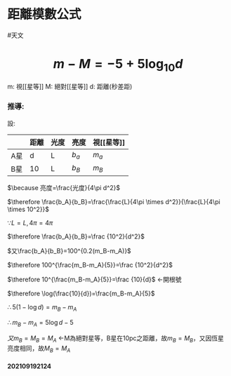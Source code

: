 # 距離模數公式
#天文 
# $$m-M=-5+5\log _{10}d$$
m: 視[[星等]]
M: 絕對[[星等]]
d: 距離(秒差距)
### 推導:
設:

| | 距離 | 光度 | 亮度 | 視[[星等]] |
|---|---|---|---|---|
| A星 | d | L | $b_a$ | $m_a$ |
| B星 | 10 | L | $b_B$ | $m_B$ |
 $\because 亮度=\frac{光度}{4\pi d^2}$

 $\therefore \frac{b_A}{b_B}=\frac{\frac{L}{4\pi \times d^2}}{\frac{L}{4\pi \times 10^2}}$

 $\because L=L,4\pi =4\pi$

 $\therefore \frac{b_A}{b_B}=\frac {10^2}{d^2}$

 $又\frac{b_A}{b_B}=100^{0.2(m_B-m_A)}$

 $\therefore 100^{\frac{m_B-m_A}{5}}=\frac {10^2}{d^2}$
 
 $\therefore 10^{\frac{m_B-m_A}{5}}=\frac {10}{d}$	<-開根號
 
 $\therefore \log(\frac{10}{d})=\frac{m_B-m_A}{5}$
 
 $\therefore 5(1-\log d)=m_B-m_A$
 
 $\therefore m_B-m_A=5\log d-5$
 
 $又m_B=M_B=M_A$	
 <-M為絕對星等，B星在10pc之距離，故$m_B=M_B$，又因恆星亮度相同，故$M_B=M_A$
 
 

 #### 202109192124